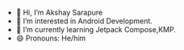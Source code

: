 - 👋 Hi, I’m Akshay Sarapure
- 👀 I’m interested in Android Development.
- 🌱 I’m currently learning Jetpack Compose,KMP.
- 😄 Pronouns: He/him


<!---
Codexyze/Codexyze is a ✨ special ✨ repository because its `README.md` (this file) appears on your GitHub profile.
You can click the Preview link to take a look at your changes.
--->
